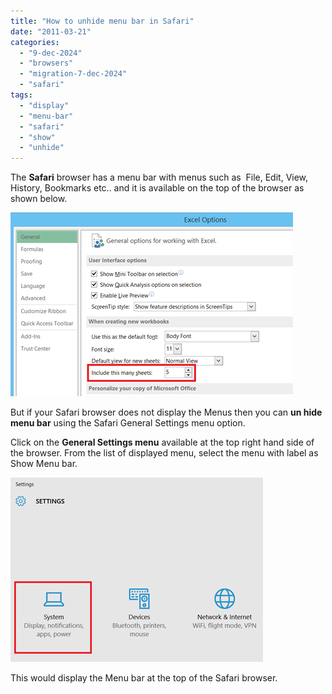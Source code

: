 ```yaml
---
title: "How to unhide menu bar in Safari"
date: "2011-03-21"
categories: 
  - "9-dec-2024"
  - "browsers"
  - "migration-7-dec-2024"
  - "safari"
tags: 
  - "display"
  - "menu-bar"
  - "safari"
  - "show"
  - "unhide"
---
```


The **Safari** browser has a menu bar with menus such as  File, Edit, View, History, Bookmarks etc.. and it is available on the top of the browser as shown below.

[![image](/assets/images/image_thumb9.png "image")](/assets/images/image9.png)

But if your Safari browser does not display the Menus then you can **un hide menu bar** using the Safari General Settings menu option.

Click on the **General Settings menu** available at the top right hand side of the browser. From the list of displayed menu, select the menu with label as Show Menu bar.

[![image](/assets/images/image_thumb10.png "image")](/assets/images/image10.png)

This would display the Menu bar at the top of the Safari browser.
